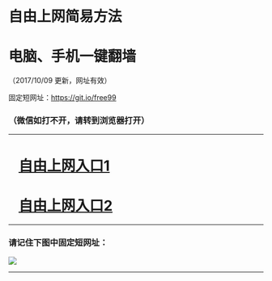 ﻿# 自由上网简易方法

# 电脑、手机一键翻墙

（2017/10/09 更新，网址有效）

固定短网址：https://git.io/free99

### （微信如打不开，请转到浏览器打开）


***





# &nbsp;&nbsp; <a href="http://ft706329830.fwq-tz-1001.info/fwqtz01.html?t=10090016213 " target="_blank">自由上网入口1</a>
# &nbsp;&nbsp; <a href="http://ft220222168.fwq-tz-1002.info/fwqtz02.html?t=100900114889 " target="_blank">自由上网入口2</a>
***

### 请记住下图中固定短网址：

<img src="https://s3-us-west-2.amazonaws.com/fwq-1001/yjfq-20170905okok.png" /> 


***


